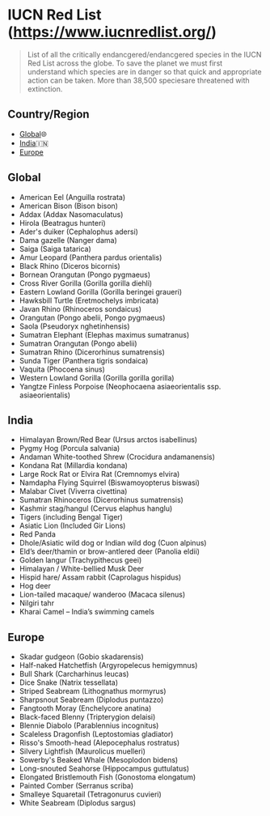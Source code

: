 # IUCN Red List (https://www.iucnredlist.org/)

> List of all the critically endancgered/endancgered species in the IUCN Red List across the globe. 
> To save the planet we must first understand which species are in danger so that quick and appropriate action can be taken.
> More than 38,500 speciesare threatened with extinction.

## Country/Region

- [Global](#global):globe_with_meridians:
- [India](#india):india:
- [Europe](#europe)

## Global
- American Eel (Anguilla rostrata)
- American Bison (Bison bison)
- Addax (Addax Nasomaculatus)
- Hirola (Beatragus hunteri)
- Ader's duiker (Cephalophus adersi)
- Dama gazelle (Nanger dama)
- Saiga (Saiga tatarica)
- Amur Leopard	(Panthera pardus orientalis)	 
- Black Rhino	(Diceros bicornis)	 
- Bornean Orangutan	(Pongo pygmaeus)	 
- Cross River Gorilla	(Gorilla gorilla diehli)	 
- Eastern Lowland Gorilla	(Gorilla beringei graueri)	 
- Hawksbill Turtle	(Eretmochelys imbricata)	 
- Javan Rhino	(Rhinoceros sondaicus)	 
- Orangutan	(Pongo abelii, Pongo pygmaeus)	 
- Saola	(Pseudoryx nghetinhensis)	 
- Sumatran Elephant	(Elephas maximus sumatranus)	 
- Sumatran Orangutan	(Pongo abelii)	 
- Sumatran Rhino	(Dicerorhinus sumatrensis)	 
- Sunda Tiger	(Panthera tigris sondaica)	 
- Vaquita	(Phocoena sinus)	 
- Western Lowland Gorilla	(Gorilla gorilla gorilla)	 
- Yangtze Finless Porpoise	(Neophocaena asiaeorientalis ssp. asiaeorientalis)	 


## India
- Himalayan Brown/Red Bear (Ursus arctos isabellinus)
- Pygmy Hog (Porcula salvania)
- Andaman White-toothed Shrew (Crocidura andamanensis)
- Kondana Rat (Millardia kondana)
- Large Rock Rat or Elvira Rat (Cremnomys elvira)
- Namdapha Flying Squirrel (Biswamoyopterus biswasi)
- Malabar Civet (Viverra civettina)
- Sumatran Rhinoceros (Dicerorhinus sumatrensis)
- Kashmir stag/hangul (Cervus elaphus hanglu)
- Tigers (including Bengal Tiger)
- Asiatic Lion (Included Gir Lions)
- Red Panda
- Dhole/Asiatic wild dog or Indian wild dog (Cuon alpinus)
- Eld’s deer/thamin or brow-antlered deer (Panolia eldii)
- Golden langur (Trachypithecus geei)
- Himalayan / White-bellied Musk Deer
- Hispid hare/ Assam rabbit (Caprolagus hispidus)
- Hog deer
- Lion-tailed macaque/ wanderoo (Macaca silenus)
- Nilgiri tahr
- Kharai Camel – India’s swimming camels

## Europe
- Skadar gudgeon (Gobio skadarensis)
- Half-naked Hatchetfish (Argyropelecus hemigymnus)
- Bull Shark (Carcharhinus leucas)
- Dice Snake (Natrix tessellata)
- Striped Seabream (Lithognathus mormyrus)
- Sharpsnout Seabream (Diplodus puntazzo)
- Fangtooth Moray (Enchelycore anatina)
- Black-faced Blenny (Tripterygion delaisi)
- Blennie Diabolo (Parablennius incognitus)
- Scaleless Dragonfish (Leptostomias gladiator)
- Risso's Smooth-head (Alepocephalus rostratus)
- Silvery Lightfish (Maurolicus muelleri)
- Sowerby's Beaked Whale (Mesoplodon bidens)
- Long-snouted Seahorse (Hippocampus guttulatus)
- Elongated Bristlemouth Fish (Gonostoma elongatum)
- Painted Comber (Serranus scriba)
- Smalleye Squaretail (Tetragonurus cuvieri)
- White Seabream (Diplodus sargus)




